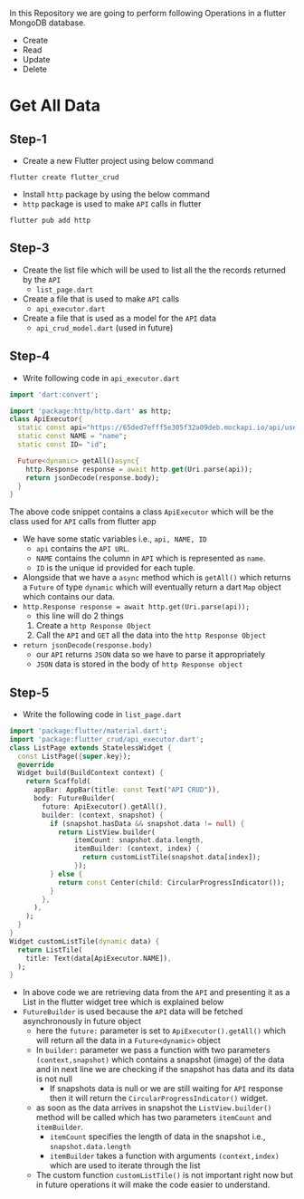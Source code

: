 In this Repository we are going to perform following Operations in a flutter MongoDB database.
- Create
- Read
- Update
- Delete

# Get All Data
## Step-1
- Create a new Flutter project using below command
```
flutter create flutter_crud
```

- Install `http` package by using the below command 
- `http` package is used to make `API` calls in flutter 
```
flutter pub add http
```

## Step-3
- Create the list file which will be used to list all the the records returned by the `API`
	- `list_page.dart`
- Create a file that is used to make `API` calls 
	- `api_executor.dart`
- Create a file that is used as a model for the `API` data
	- `api_crud_model.dart` (used in future)

## Step-4
- Write following code in `api_executor.dart`
```dart
import 'dart:convert';

import 'package:http/http.dart' as http;
class ApiExecutor{
  static const api="https://65ded7efff5e305f32a09deb.mockapi.io/api/users";  
  static const NAME = "name";
  static const ID= "id";

  Future<dynamic> getAll()async{
    http.Response response = await http.get(Uri.parse(api));
    return jsonDecode(response.body);
  } 
}
```
The above code snippet contains a class `ApiExecutor` which will be the class used for `API` calls from flutter app 
- We have some static variables i.e., `api, NAME, ID` 
	- `api` contains the `API URL`.
	- `NAME` contains the column in `API` which is represented as `name`.
	- `ID` is the unique id provided for each tuple.
- Alongside that we have a `async` method which is `getAll()` which returns a `Future` of type `dynamic` which will eventually return a dart `Map` object which contains our data.
- `http.Response response = await http.get(Uri.parse(api));`
	- this line will do 2 things 
	1. Create a `http Response Object`
	2. Call the `API` and `GET` all the data into the `http Response Object`
- `return jsonDecode(response.body)`
	- our `API` returns `JSON` data so we have to parse it appropriately 
	- `JSON` data is stored in the body of `http Response object`

## Step-5
- Write the following code in `list_page.dart`
```dart
import 'package:flutter/material.dart';
import 'package:flutter_crud/api_executor.dart';
class ListPage extends StatelessWidget {
  const ListPage({super.key});
  @override
  Widget build(BuildContext context) {
    return Scaffold(
      appBar: AppBar(title: const Text("API CRUD")),
      body: FutureBuilder(
        future: ApiExecutor().getAll(),
        builder: (context, snapshot) {
          if (snapshot.hasData && snapshot.data != null) {
            return ListView.builder(
                itemCount: snapshot.data.length,
                itemBuilder: (context, index) {
                  return customListTile(snapshot.data[index]);
                });
          } else {
            return const Center(child: CircularProgressIndicator());
          }
        },
      ),
    );
  }
}
Widget customListTile(dynamic data) {
  return ListTile(
    title: Text(data[ApiExecutor.NAME]),
  );
}
```
- In above code we are retrieving data from the `API` and presenting it as a List in the flutter widget tree which is explained below
- `FutureBuilder` is used because the `API` data will be fetched asynchronously in future object
	- here the `future:` parameter is set to `ApiExecutor().getAll()` which will return all the data in a `Future<dynamic>` object
	- In `builder:` parameter we pass a function with two parameters `(context,snapshot)` which contains a snapshot (image) of the data and in next line we are checking if the snapshot has data and its data is not null 
		- If snapshots data is null or we are still waiting for `API` response then it will return the `CircularProgressIndicator()` widget.
	- as soon as the data arrives in snapshot the `ListView.builder()` method will be called which has two parameters `itemCount` and `itemBuilder`.
		- `itemCount` specifies the length of data in the snapshot i.e., `snapshot.data.length`
		- `itemBuilder` takes a function with arguments `(context,index)` which are used to iterate through the list
	- The custom function `customListTile()` is not important right now but in future operations it will make the code easier to understand.